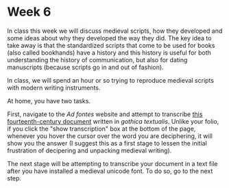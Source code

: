 # Week 6

In class this week we will discuss medieval scripts, how they developed and some ideas about why they developed the way they did. The key idea to take away is that the standardized scripts that come to be used for books \(also called bookhands\) have a history and this history is useful for both understanding the history of communication, but also for dating manuscripts \(because scripts go in and out of fashion\). 

In class, we will spend an hour or so trying to reproduce medieval scripts with modern writing instruments.

At home, you have two tasks. 

First, navigate to the _Ad fontes_ website and attempt to transcribe [this fourteenth-century document](https://www.adfontes.uzh.ch/en/3171/training/lateinische-transkriptionsuebungen/brevier/brevier-aufgabe1) written in _gothica textualis_. Unlike your folio, if you click the "show transcription" box at the bottom of the page, whenever you hover the cursor over the word you are deciphering, it will show you the answer \(I suggest this as a first stage to lessen the initial frustration of decipering and unpacking medieval writing\).

The next stage will be attempting to transcribe your document in a text file after you have installed a medieval unicode font. To do so, go to the next step.

